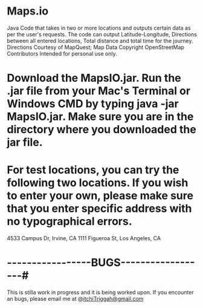 # Maps.io
Java Code that takes in two or more locations and outputs certain data as per the user's requests.
The code can output Latitude-Longitude, Directions between all entered locations, Total distance and total time for the journey.
Directions Courtesy of MapQuest; Map Data Copyright OpenStreetMap Contributors
Intended for personal use only.
# Download the MapsIO.jar. Run the .jar file from  your Mac's Terminal or Windows CMD by typing java -jar MapsIO.jar. Make sure you are in the directory where you downloaded the jar file.
# For test locations, you can try the following two locations. If you wish to enter your own, please make sure that you enter specific address with no typographical errors. #
  4533 Campus Dr, Irvine, CA
	1111 Figueroa St, Los Angeles, CA
# -----------------BUGS------------------#
This is stilla work in progress and it is being worked upon. If you encounter an bugs, please email me at @itchiTriggah@gmail.com
